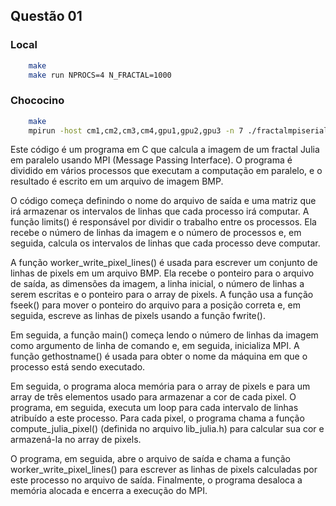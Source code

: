 ## Questão 01

### Local
```bash
    make
    make run NPROCS=4 N_FRACTAL=1000

```
### Chococino
```bash
    make
    mpirun -host cm1,cm2,cm3,cm4,gpu1,gpu2,gpu3 -n 7 ./fractalmpiserial 1000
```

Este código é um programa em C que calcula a imagem de um fractal Julia em paralelo usando MPI (Message Passing Interface). O programa é dividido em vários processos que executam a computação em paralelo, e o resultado é escrito em um arquivo de imagem BMP.

O código começa definindo o nome do arquivo de saída e uma matriz que irá armazenar os intervalos de linhas que cada processo irá computar. A função limits() é responsável por dividir o trabalho entre os processos. Ela recebe o número de linhas da imagem e o número de processos e, em seguida, calcula os intervalos de linhas que cada processo deve computar.

A função worker_write_pixel_lines() é usada para escrever um conjunto de linhas de pixels em um arquivo BMP. Ela recebe o ponteiro para o arquivo de saída, as dimensões da imagem, a linha inicial, o número de linhas a serem escritas e o ponteiro para o array de pixels. A função usa a função fseek() para mover o ponteiro do arquivo para a posição correta e, em seguida, escreve as linhas de pixels usando a função fwrite().

Em seguida, a função main() começa lendo o número de linhas da imagem como argumento de linha de comando e, em seguida, inicializa MPI. A função gethostname() é usada para obter o nome da máquina em que o processo está sendo executado.

Em seguida, o programa aloca memória para o array de pixels e para um array de três elementos usado para armazenar a cor de cada pixel. O programa, em seguida, executa um loop para cada intervalo de linhas atribuído a este processo. Para cada pixel, o programa chama a função compute_julia_pixel() (definida no arquivo lib_julia.h) para calcular sua cor e armazená-la no array de pixels.

O programa, em seguida, abre o arquivo de saída e chama a função worker_write_pixel_lines() para escrever as linhas de pixels calculadas por este processo no arquivo de saída. Finalmente, o programa desaloca a memória alocada e encerra a execução do MPI.